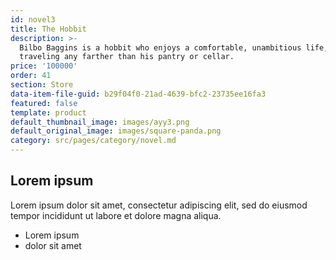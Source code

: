 ```yaml
---
id: novel3
title: The Hobbit
description: >-
  Bilbo Baggins is a hobbit who enjoys a comfortable, unambitious life, rarely
  traveling any farther than his pantry or cellar.
price: '100000'
order: 41
section: Store
data-item-file-guid: b29f04f0-21ad-4639-bfc2-23735ee16fa3
featured: false
template: product
default_thumbnail_image: images/ayy3.png
default_original_image: images/square-panda.png
category: src/pages/category/novel.md
---
```

## Lorem ipsum
Lorem ipsum dolor sit amet, consectetur adipiscing elit, sed do eiusmod tempor incididunt ut labore et dolore magna aliqua.
- Lorem ipsum
- dolor sit amet